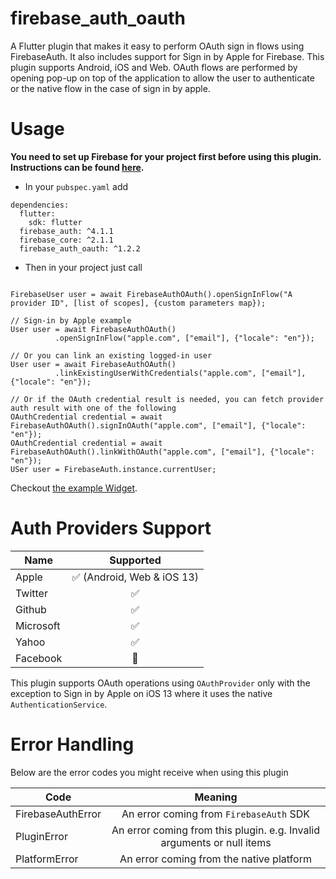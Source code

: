 # firebase_auth_oauth

A Flutter plugin that makes it easy to perform OAuth sign in flows using FirebaseAuth. It also includes support for Sign in by Apple for Firebase.
This plugin supports Android, iOS and Web.
OAuth flows are performed by opening pop-up on top of the application to allow the user to authenticate or the native flow in the case of sign in by apple.


# Usage

**You need to set up Firebase for your project first before using this plugin. Instructions can be found [here](https://firebase.flutter.dev/docs/overview).**

- In your `pubspec.yaml` add

```
dependencies:
  flutter:
    sdk: flutter
  firebase_auth: ^4.1.1
  firebase_core: ^2.1.1
  firebase_auth_oauth: ^1.2.2
```

- Then in your project just call

```

FirebaseUser user = await FirebaseAuthOAuth().openSignInFlow("A provider ID", [list of scopes], {custom parameters map});

// Sign-in by Apple example
User user = await FirebaseAuthOAuth()
          .openSignInFlow("apple.com", ["email"], {"locale": "en"});

// Or you can link an existing logged-in user
User user = await FirebaseAuthOAuth()
          .linkExistingUserWithCredentials("apple.com", ["email"], {"locale": "en"});

// Or if the OAuth credential result is needed, you can fetch provider auth result with one of the following
OAuthCredential credential = await FirebaseAuthOAuth().signInOAuth("apple.com", ["email"], {"locale": "en"});
OAuthCredential credential = await FirebaseAuthOAuth().linkWithOAuth("apple.com", ["email"], {"locale": "en"});
USer user = FirebaseAuth.instance.currentUser;

```
Checkout [the example Widget](https://github.com/amrfarid140/firebase_auth_oauth/blob/main/firebase_auth_oauth/example/lib/main.dart).

# Auth Providers Support

| Name        | Supported           |
| ------------- |:-------------:|
| Apple      | ✅ (Android, Web & iOS 13) |
| Twitter      | ✅      |
| Github | ✅      |
| Microsoft | ✅      |
| Yahoo | ✅      |
| Facebook | 🚫     |

This plugin supports OAuth operations using `OAuthProvider` only with the exception
to Sign in by Apple on iOS 13 where it uses the native `AuthenticationService`.

# Error Handling

Below are the error codes you might receive when using this plugin

| Code        | Meaning           |
| ------------- |:-------------:|
| FirebaseAuthError      | An error coming from `FirebaseAuth` SDK |
| PluginError      | An error coming from this plugin. e.g. Invalid arguments or null items      |
| PlatformError | An error coming from the native platform      |

